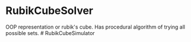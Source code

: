 # RubikCubeSolver
OOP representation or rubik's cube. Has procedural algorithm of trying all possible sets.
#   R u b i k C u b e S i m u l a t o r  
 